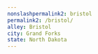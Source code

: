 ```yaml
---
﻿nonslashpermalink2: bristol
permalink2: /bristol/
alley: Bristol
city: Grand Forks
state: North Dakota
---
```


